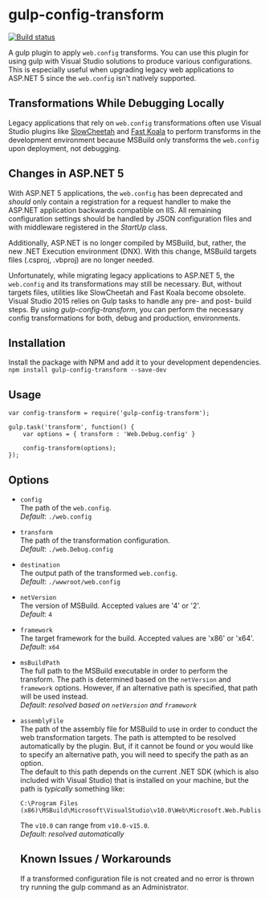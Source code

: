 # gulp-config-transform

[![Build status](https://ci.appveyor.com/api/projects/status/jmewfgra4pcnam0n?svg=true)](https://ci.appveyor.com/project/a11smiles/gulp-config-transform)

A gulp plugin to apply `web.config` transforms. You can use this plugin for using gulp with Visual Studio solutions to produce various configurations. This is especially useful when upgrading legacy web applications to ASP.NET 5 since the `web.config` isn't natively supported. 

## Transformations While Debugging Locally
Legacy applications that rely on `web.config` transformations often use Visual Studio plugins like [SlowCheetah](https://visualstudiogallery.msdn.microsoft.com/69023d00-a4f9-4a34-a6cd-7e854ba318b5) and [Fast Koala](https://visualstudiogallery.msdn.microsoft.com/7bc82ddf-e51b-4bb4-942f-d76526a922a0) to perform transforms in the development environment because MSBuild only transforms the `web.config` upon deployment, not debugging.

## Changes in ASP.NET 5
With ASP.NET 5 applications, the `web.config` has been deprecated and _should_ only contain a registration for a request handler to make the ASP.NET application backwards compatible on IIS.  All remaining configuration settings should be handled by JSON configuration files and with middleware registered in the _StartUp_ class.

Additionally, ASP.NET is no longer compiled by MSBuild, but, rather, the new .NET Execution environment (DNX).  With this change, MSBuild targets files (.csproj, .vbproj) are no longer needed.

Unfortunately, while migrating legacy applications to ASP.NET 5, the `web.config` and its transformations may still be necessary.  But, without targets files, utilities like SlowCheetah and Fast Koala become obsolete.  Visual Studio 2015 relies on Gulp tasks to handle any pre- and post- build steps.  By using _gulp-config-transform_, you can perform the necessary config transformations for both, debug and production, environments.

## Installation
Install the package with NPM and add it to your development dependencies.  
`npm install gulp-config-transform --save-dev`

## Usage
```
var config-transform = require('gulp-config-transform');

gulp.task('transform', function() {
    var options = { transform : 'Web.Debug.config' }
	
    config-transform(options);	
});

```

## Options
* `config`  
  The path of the `web.config`.  
  _Default_: `./web.config`  
  
* `transform`  
  The path of the transformation configuration.  
  _Default_: `./web.Debug.config`  
  
* `destination`  
  The output path of the transformed `web.config`.  
  _Default_: `./wwwroot/web.config`  
  
* `netVersion`  
  The version of MSBuild. Accepted values are '4' or '2'.  
  _Default_: `4`    
  
* `framework`  
  The target framework for the build.  Accepted values are 'x86' or 'x64'.  
  _Default_: `x64`  
  
* `msBuildPath`  
  The full path to the MSBuild executable in order to perform the transform.  The path is determined based on the `netVersion` and `framework` options.  However, if an alternative path is specified, that path will be used instead.  
  _Default_: _resolved based on `netVersion` and `framework`_
 
* `assemblyFile`  
  The path of the assembly file for MSBuild to use in order to conduct the web transformation targets.  The path is attempted to be resolved automatically by the plugin.  But, if it cannot be found or you would like to specify an alternative path, you will need to specify the path as an option.  
  The default to this path depends on the current .NET SDK (which is also included with Visual Studio) that is installed on your machine, but the path is _typically_ something like: 
  ```
  C:\Program Files (x86)\MSBuild\Microsoft\VisualStudio\v10.0\Web\Microsoft.Web.Publishing.Tasks.dll
  ```  
  The `v10.0` can range from `v10.0-v15.0`.     
  _Default_: _resolved automatically_  
  
  ## Known Issues / Workarounds
  If a transformed configuration file is not created and no error is thrown try running the gulp command as an Administrator.
  